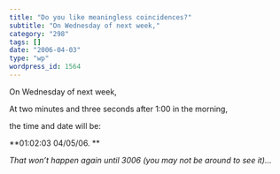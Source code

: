 ```yaml
---
title: "Do you like meaningless coincidences?"
subtitle: "On Wednesday of next week,"
category: "298"
tags: []
date: "2006-04-03"
type: "wp"
wordpress_id: 1564
---
```

On Wednesday of next week, 

At two minutes and three seconds after 1:00 in the morning, 

the time and date will be:

**01:02:03 04/05/06. **  

*That won’t happen again until 3006 (you may not be around to see it)…*